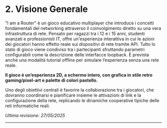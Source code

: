 # 2. Visione Generale

"I am a Router" è un gioco educativo multiplayer che introduce i concetti fondamentali del networking attraverso il coinvolgimento diretto su una vera infrastruttura di rete. Pensato per ragazzi tra i 12 e i 15 anni, studenti avanzati e professionisti IT, offre un'esperienza interattiva in cui le azioni dei giocatori hanno effetto reale sui dispositivi di rete tramite API. Tutto lo stato di gioco viene condiviso tra i partecipanti sfruttando parametri configurabili come la descrizione delle interfacce loopback. È prevista anche una modalità tutorial offline per simulare l’esperienza senza una rete reale.

**Il gioco è un’esperienza 2D, a schermo intero, con grafica in stile retro gaming/pixel-art e palette di colori pastello.**

Uno degli obiettivi centrali è favorire la collaborazione tra i giocatori, che dovranno coordinarsi e pianificare insieme le attivazioni di link e la configurazione della rete, replicando le dinamiche cooperative tipiche delle reti informatiche reali.

*Ultima revisione: 27/05/2025*

---
